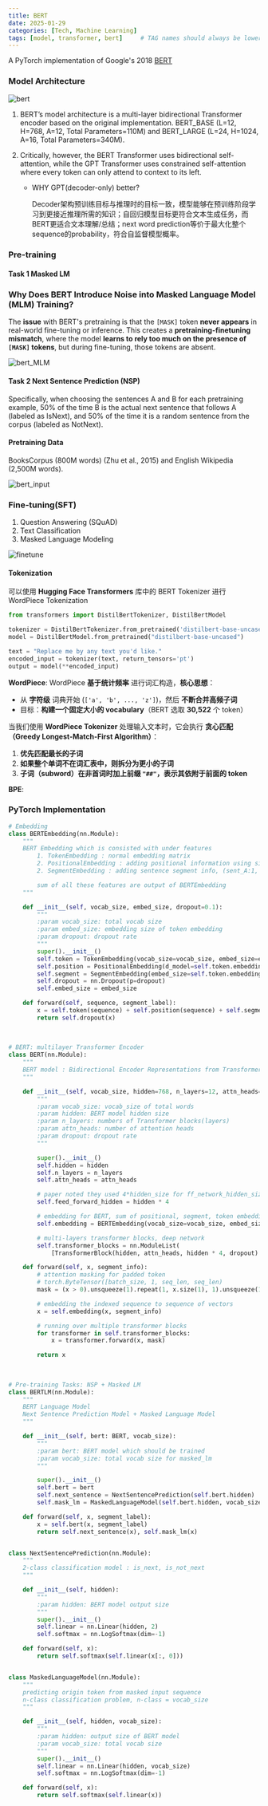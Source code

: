 ```yaml
---
title: BERT
date: 2025-01-29
categories: [Tech, Machine Learning]
tags: [model, transformer, bert]     # TAG names should always be lowercase
---
```


A PyTorch implementation of Google's 2018 [BERT](https://arxiv.org/pdf/1810.04805)

### Model Architecture

![bert](/assets/images/bert.png)

1. BERT’s model architecture is a multi-layer bidirectional Transformer encoder based on the original implementation. BERT_BASE (L=12, H=768, A=12, Total Parameters=110M) and BERT_LARGE (L=24, H=1024, A=16, Total Parameters=340M).

2. Critically, however, the BERT Transformer uses bidirectional self-attention, while the GPT Transformer uses constrained self-attention where every token can only attend to context to its left.
   - WHY GPT(decoder-only) better? 
   
     Decoder架构预训练目标与推理时的目标一致，模型能够在预训练阶段学习到更接近推理所需的知识；自回归模型目标更符合文本生成任务，而BERT更适合文本理解/总结；next word prediction等价于最大化整个sequence的probability，符合自监督模型概率。

### Pre-training

#### Task 1 Masked LM

### **Why Does BERT Introduce Noise into Masked Language Model (MLM) Training?**

The **issue** with BERT's pretraining is that the `[MASK]` token **never appears** in real-world fine-tuning or inference. This creates a **pretraining-finetuning mismatch**, where the model **learns to rely too much on the presence of `[MASK]` tokens**, but during fine-tuning, those tokens are absent.

![bert_MLM](/assets/images/bert_MLM.png)



#### Task 2 Next Sentence Prediction (NSP)

Specifically, when choosing the sentences A and B for each pretraining example, 50% of the time B is the actual next sentence that follows A (labeled as IsNext), and 50% of the time it is a random sentence from the corpus (labeled as NotNext).



#### Pretraining Data

BooksCorpus (800M words) (Zhu et al., 2015) and English Wikipedia (2,500M words).

![bert_input](/assets/images/bert_input.png)



### Fine-tuning(SFT)

1. Question Answering (SQuAD)
2. Text Classification
3. Masked Language Modeling

![finetune](/assets/images/bert_finetune.png)

#### Tokenization

可以使用 **Hugging Face Transformers** 库中的 BERT Tokenizer 进行 WordPiece Tokenization

```python
from transformers import DistilBertTokenizer, DistilBertModel

tokenizer = DistilBertTokenizer.from_pretrained('distilbert-base-uncased')
model = DistilBertModel.from_pretrained("distilbert-base-uncased")

text = "Replace me by any text you'd like."
encoded_input = tokenizer(text, return_tensors='pt')
output = model(**encoded_input)
```

**WordPiece**: WordPiece **基于统计频率** 进行词汇构造，**核心思想**：

- 从 **字符级** 词典开始 (`['a', 'b', ..., 'z']`)，然后 **不断合并高频子词**
- 目标：**构建一个固定大小的 vocabulary**（BERT 选取 **30,522** 个 token）

当我们使用 **WordPiece Tokenizer** 处理输入文本时，它会执行 **贪心匹配（Greedy Longest-Match-First Algorithm）**：

1. **优先匹配最长的子词**
2. **如果整个单词不在词汇表中，则拆分为更小的子词**
3. **子词（subword）在非首词时加上前缀 `"##"`，表示其依附于前面的 token**

**BPE**: 



### PyTorch Implementation

```python
# Embedding
class BERTEmbedding(nn.Module):
    """
    BERT Embedding which is consisted with under features
        1. TokenEmbedding : normal embedding matrix
        2. PositionalEmbedding : adding positional information using sin, cos
        2. SegmentEmbedding : adding sentence segment info, (sent_A:1, sent_B:2)

        sum of all these features are output of BERTEmbedding
    """

    def __init__(self, vocab_size, embed_size, dropout=0.1):
        """
        :param vocab_size: total vocab size
        :param embed_size: embedding size of token embedding
        :param dropout: dropout rate
        """
        super().__init__()
        self.token = TokenEmbedding(vocab_size=vocab_size, embed_size=embed_size)
        self.position = PositionalEmbedding(d_model=self.token.embedding_dim)
        self.segment = SegmentEmbedding(embed_size=self.token.embedding_dim)
        self.dropout = nn.Dropout(p=dropout)
        self.embed_size = embed_size

    def forward(self, sequence, segment_label):
        x = self.token(sequence) + self.position(sequence) + self.segment(segment_label)
        return self.dropout(x)
      
     
    
# BERT: multilayer Transformer Encoder
class BERT(nn.Module):
    """
    BERT model : Bidirectional Encoder Representations from Transformers.
    """

    def __init__(self, vocab_size, hidden=768, n_layers=12, attn_heads=12, dropout=0.1):
        """
        :param vocab_size: vocab_size of total words
        :param hidden: BERT model hidden size
        :param n_layers: numbers of Transformer blocks(layers)
        :param attn_heads: number of attention heads
        :param dropout: dropout rate
        """

        super().__init__()
        self.hidden = hidden
        self.n_layers = n_layers
        self.attn_heads = attn_heads

        # paper noted they used 4*hidden_size for ff_network_hidden_size
        self.feed_forward_hidden = hidden * 4

        # embedding for BERT, sum of positional, segment, token embeddings
        self.embedding = BERTEmbedding(vocab_size=vocab_size, embed_size=hidden)

        # multi-layers transformer blocks, deep network
        self.transformer_blocks = nn.ModuleList(
            [TransformerBlock(hidden, attn_heads, hidden * 4, dropout) for _ in range(n_layers)])

    def forward(self, x, segment_info):
        # attention masking for padded token
        # torch.ByteTensor([batch_size, 1, seq_len, seq_len)
        mask = (x > 0).unsqueeze(1).repeat(1, x.size(1), 1).unsqueeze(1)

        # embedding the indexed sequence to sequence of vectors
        x = self.embedding(x, segment_info)

        # running over multiple transformer blocks
        for transformer in self.transformer_blocks:
            x = transformer.forward(x, mask)

        return x
      
      
      
# Pre-training Tasks: NSP + Masked LM
class BERTLM(nn.Module):
    """
    BERT Language Model
    Next Sentence Prediction Model + Masked Language Model
    """

    def __init__(self, bert: BERT, vocab_size):
        """
        :param bert: BERT model which should be trained
        :param vocab_size: total vocab size for masked_lm
        """

        super().__init__()
        self.bert = bert
        self.next_sentence = NextSentencePrediction(self.bert.hidden)
        self.mask_lm = MaskedLanguageModel(self.bert.hidden, vocab_size)

    def forward(self, x, segment_label):
        x = self.bert(x, segment_label)
        return self.next_sentence(x), self.mask_lm(x)


class NextSentencePrediction(nn.Module):
    """
    2-class classification model : is_next, is_not_next
    """

    def __init__(self, hidden):
        """
        :param hidden: BERT model output size
        """
        super().__init__()
        self.linear = nn.Linear(hidden, 2)
        self.softmax = nn.LogSoftmax(dim=-1)

    def forward(self, x):
        return self.softmax(self.linear(x[:, 0]))


class MaskedLanguageModel(nn.Module):
    """
    predicting origin token from masked input sequence
    n-class classification problem, n-class = vocab_size
    """

    def __init__(self, hidden, vocab_size):
        """
        :param hidden: output size of BERT model
        :param vocab_size: total vocab size
        """
        super().__init__()
        self.linear = nn.Linear(hidden, vocab_size)
        self.softmax = nn.LogSoftmax(dim=-1)

    def forward(self, x):
        return self.softmax(self.linear(x))
```

